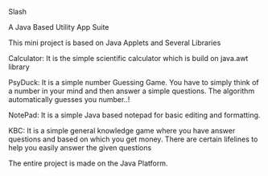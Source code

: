 Slash

A Java Based Utility App Suite

This mini project is based on Java Applets and Several Libraries

Calculator: It is the simple scientific calculator which is build on java.awt library

PsyDuck: It is a simple number Guessing Game. 
         You have to simply think of a number in your mind and then answer a simple questions.
         The algorithm automatically guesses you number..!

NotePad: It is a simple Java based notepad for basic editing and formatting.

KBC: It is a simple general knowledge game where you have answer questions and based on which you get money.
     There are certain lifelines to help you easily answer the given questions
     
The entire project is made on the Java Platform.
